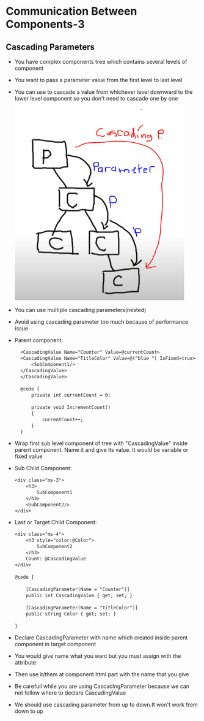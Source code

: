 # Communication Between Components-3
## Cascading Parameters
- You have complex components tree which contains several levels of component
- You want to pass a parameter value from the first level to last level
- You can use to cascade a value from whichever level downward to the lower level component so you don't need to cascade one by one
![Cascading Parameter](Img/Cascading.png)
- You can use multiple cascading parameters(nested)
- Avoid using cascading parameter too much because of performance issue 
- Parent component:
  ```
    <CascadingValue Name="Counter" Value=@currentCount>
    <CascadingValue Name="TitleColor" Value=@("blue ") IsFixed=true>
        <SubComponent1/> 
    </CascadingValue>    
    </CascadingValue>

    @code {
        private int currentCount = 0;

        private void IncrementCount()
        {
            currentCount++;
        }
    }
    ```
- Wrap first sub level component of tree with "CascadingValue" inside parent component. Name it and give its value. It would be variable or fixed value
- Sub Child Component:
    ```
    <div class="ms-3">
        <h3>
            SubComponent1
        </h3> 
        <SubComponent2/>
    </div>
    ```
- Last or Target Child Component:
    ```
    <div class="ms-4">
        <h3 style="color:@Color">
            SubComponent2
        </h3> 
        Count: @CascadingValue
    </div>

    @code {

        [CascadingParameter(Name = "Counter")]
        public int CascadingValue { get; set; }

        [CascadingParameter(Name = "TitleColor")]
        public string Color { get; set; }

    }
    ```
- Declare CascadingParameter with name which created inside parent component in target component
- You would give name what you want but you must assign with the attribute
- Then use it/them at component html part with the name that you give

- Be carefull while you are using CascadingParameter because we can not follow where to declare CascadingValue
- We should use cascading parameter from up to down.It won't work from down to up 